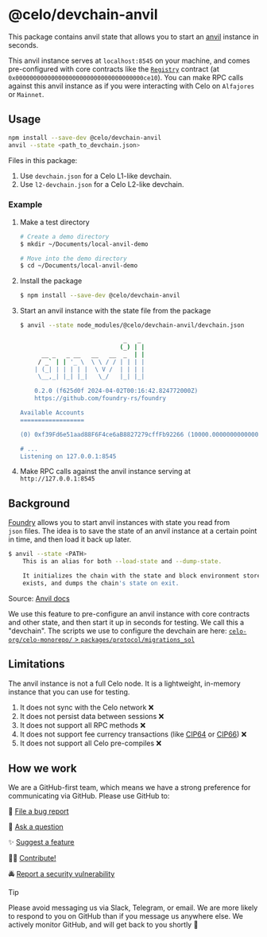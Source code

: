 # @celo/devchain-anvil

This package contains anvil state that allows you to start an [anvil](https://getfoundry.sh/anvil/overview#anvil) instance in seconds.

This anvil instance serves at `localhost:8545` on your machine, and comes pre-configured with core contracts like the [`Registry`](https://github.com/celo-org/celo-monorepo/blob/master/packages/protocol/contracts/common/Registry.sol) contract (at `0x000000000000000000000000000000000000ce10`). You can make RPC calls against this anvil instance as if you were interacting with Celo on `Alfajores` or `Mainnet`.

## Usage

```bash
npm install --save-dev @celo/devchain-anvil
anvil --state <path_to_devchain.json>
```

Files in this package:

1. Use `devchain.json` for a Celo L1-like devchain.
1. Use `l2-devchain.json` for a Celo L2-like devchain.

### Example

1. Make a test directory

    ```sh
    # Create a demo directory
    $ mkdir ~/Documents/local-anvil-demo

    # Move into the demo directory
    $ cd ~/Documents/local-anvil-demo
    ```

2. Install the package

    ```sh
    $ npm install --save-dev @celo/devchain-anvil
    ```

3. Start an anvil instance with the state file from the package

    ```sh
    $ anvil --state node_modules/@celo/devchain-anvil/devchain.json

                                 _   _
                                (_) | |
          __ _   _ __   __   __  _  | |
         / _` | | '_ \  \ \ / / | | | |
        | (_| | | | | |  \ V /  | | | |
         \__,_| |_| |_|   \_/   |_| |_|

        0.2.0 (f625d0f 2024-04-02T00:16:42.824772000Z)
        https://github.com/foundry-rs/foundry

    Available Accounts
    ==================

    (0) 0xf39Fd6e51aad88F6F4ce6aB8827279cffFb92266 (10000.000000000000000000 ETH)

    # ...
    Listening on 127.0.0.1:8545
    ```

4. Make RPC calls against the anvil instance serving at `http://127.0.0.1:8545`

## Background

[Foundry](https://book.getfoundry.sh/reference/anvil/) allows you to start anvil instances with state you read from `json` files.
The idea is to save the state of an anvil instance at a certain point in time, and then load it back up later.

```sh
$ anvil --state <PATH>
    This is an alias for both --load-state and --dump-state.

    It initializes the chain with the state and block environment stored at the file, if it
    exists, and dumps the chain's state on exit.
```

Source: [Anvil docs](https://book.getfoundry.sh/reference/cli/anvil?highlight=--state#anvil)

We use this feature to pre-configure an anvil instance with core contracts and other state, and then start it up in seconds for testing.
We call this a "devchain". The scripts we use to configure the devchain are here: [`celo-org/celo-monorepo/` > `packages/protocol/migrations_sol`](https://github.com/celo-org/celo-monorepo/tree/master/packages/protocol/migrations_sol)

## Limitations

The anvil instance is not a full Celo node. It is a lightweight, in-memory instance that you can use for testing.

1. It does not sync with the Celo network ❌
1. It does not persist data between sessions ❌
1. It does not support all RPC methods ❌
1. It does not support fee currency transactions (like [CIP64](https://github.com/celo-org/celo-proposals/blob/master/CIPs/cip-0064.md) or [CIP66](https://github.com/celo-org/celo-proposals/blob/master/CIPs/cip-0066.md)) ❌
1. It does not support all Celo pre-compiles ❌

## How we work

We are a GitHub-first team, which means we have a strong preference for communicating via GitHub.
Please use GitHub to:

🐞 [File a bug report](https://github.com/celo-org/celo-monorepo/issues/new/choose)

💬 [Ask a question](https://github.com/celo-org/celo-monorepo/discussions)

✨ [Suggest a feature](https://github.com/celo-org/celo-monorepo/issues/new/choose)

🧑‍💻 [Contribute!](https://github.com/celo-org/celo-monorepo/tree/master/packages/protocol/migrations_sol/CONTRIBUTING.md)

🚔 [Report a security vulnerability](https://github.com/celo-org/celo-monorepo/issues/new/choose)

> [!TIP]
>
> Please avoid messaging us via Slack, Telegram, or email. We are more likely to respond to you on
> GitHub than if you message us anywhere else. We actively monitor GitHub, and will get back to you shortly 🌟
